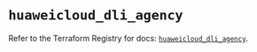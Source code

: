 # `huaweicloud_dli_agency`

Refer to the Terraform Registry for docs: [`huaweicloud_dli_agency`](https://registry.terraform.io/providers/huaweicloud/huaweicloud/1.71.1/docs/resources/dli_agency).

